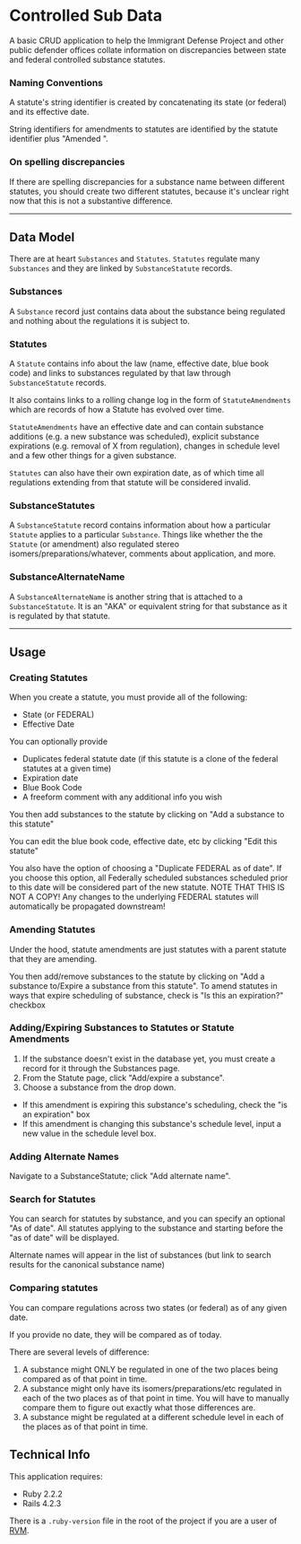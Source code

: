 # Controlled Sub Data

A basic CRUD application to help the Immigrant Defense Project and other public defender offices collate information on discrepancies between state and federal controlled substance statutes.

### Naming Conventions

A statute's string identifier is created by concatenating its state (or federal) and its effective date.

String identifiers for amendments to statutes are identified by the statute identifier plus "Amended <DATE>".

### On spelling discrepancies

If there are spelling discrepancies for a substance name between different statutes, you should create two different statutes, because it's unclear right now that this is not a substantive difference.

---

## Data Model

There are at heart ```Substances``` and ```Statutes```.  ```Statutes``` regulate many ```Substances``` and they are linked by ```SubstanceStatute``` records.

### Substances
A ```Substance``` record just contains data about the substance being regulated and nothing about the regulations it is subject to.

### Statutes
A ```Statute``` contains info about the law (name, effective date, blue book code) and links to substances regulated by that law through ```SubstanceStatute``` records.

It also contains links to a rolling change log in the form of ```StatuteAmendments``` which are records of how a Statute has evolved over time.

```StatuteAmendments``` have an effective date and can contain substance additions (e.g. a new substance was scheduled), explicit substance expirations (e.g. removal of X from regulation), changes in schedule level and a few other things for a given substance.

`Statutes` can also have their own expiration date, as of which time all regulations extending from that statute will be considered invalid.

### SubstanceStatutes
A ```SubstanceStatute``` record contains information about how a particular ```Statute``` applies to a particular ```Substance```.  Things like whether the the ```Statute``` (or amendment) also regulated stereo isomers/preparations/whatever, comments about application, and more.

### SubstanceAlternateName
A ```SubstanceAlternateName``` is another string that is attached to a ```SubstanceStatute```.  It is an "AKA" or equivalent string for that substance as it is regulated by that statute.

---

## Usage

### Creating Statutes

When you create a statute, you must provide all of the following:

* State (or FEDERAL)
* Effective Date

You can optionally provide

* Duplicates federal statute date (if this statute is a clone of the federal statutes at a given time)
* Expiration date
* Blue Book Code
* A freeform comment with any additional info you wish

You then add substances to the statute by clicking on "Add a substance to this statute"

You can edit the blue book code, effective date, etc by clicking "Edit this statute"

You also have the option of choosing a "Duplicate FEDERAL as of date".  If you choose this option, all Federally scheduled substances scheduled prior to this date will be considered part of the new statute.  NOTE THAT THIS IS NOT A COPY!  Any changes to the underlying FEDERAL statutes will automatically be propagated downstream!

### Amending Statutes

Under the hood, statute amendments are just statutes with a parent statute that they are amending.

You then add/remove substances to the statute by clicking on "Add a substance to/Expire a substance from this statute".  To amend statutes in ways that expire scheduling of substance, check is "Is this an expiration?" checkbox

### Adding/Expiring Substances to Statutes or Statute Amendments

1. If the substance doesn't exist in the database yet, you must create a record for it through the Substances page.
2. From the Statute page, click "Add/expire a substance".
3. Choose a substance from the drop down.
  * If this amendment is expiring this substance's scheduling, check the "is an expiration" box
  * If this amendment is changing this substance's schedule level, input a new value in the schedule level box.

### Adding Alternate Names

Navigate to a SubstanceStatute; click "Add alternate name".

### Search for Statutes

You can search for statutes by substance, and you can specify an optional "As of date".  All statutes applying to the substance and starting before the "as of date" will be displayed.

Alternate names will appear in the list of substances (but link to search results for the canonical substance name)

### Comparing statutes

You can compare regulations across two states (or federal) as of any given date.

If you provide no date, they will be compared as of today.

There are several levels of difference:

1. A substance might ONLY be regulated in one of the two places being compared as of that point in time.
2. A substance might only have its isomers/preparations/etc regulated in each of the two places as of that point in time.  You will have to manually compare them to figure out exactly what those differences are.
2. A substance might be regulated at a different schedule level in each of the places as of that point in time.

## Technical Info

This application requires:

- Ruby 2.2.2
- Rails 4.2.3

There is a ```.ruby-version``` file in the root of the project if you are a user of [RVM](https://rvm.io/workflow/projects).
